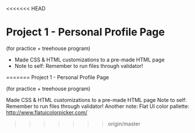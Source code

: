 <<<<<<< HEAD
# Project 1 - Personal Profile Page
(for practice + treehouse program)

- Made CSS & HTML customizations to a pre-made HTML page
- Note to self: Remember to run files through validator!

=======
Project 1 - Personal Profile Page

(for practice + treehouse program)

Made CSS & HTML customizations to a pre-made HTML page
Note to self: Remember to run files through validator!
Another note: Flat UI color pallette: http://www.flatuicolorpicker.com/
>>>>>>> origin/master
